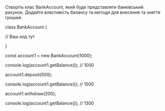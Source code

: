 Створіть клас BankAccount, який буде представляти банківський рахунок. Додайте властивість балансу та методи для внесення та зняття грошей.

class BankAccount {

// Ваш код тут

}

const account1 = new BankAccount(1000);

console.log(account1.getBalance()); // 1000

account1.deposit(500);

console.log(account1.getBalance()); // 1500

account1.withdraw(200);

console.log(account1.getBalance()); // 1300